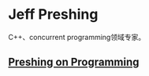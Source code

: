# Jeff Preshing

C++、concurrent programming领域专家。

## [Preshing on Programming](https://preshing.com/)